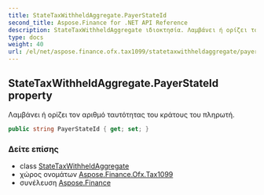 ```yaml
---
title: StateTaxWithheldAggregate.PayerStateId
second_title: Aspose.Finance for .NET API Reference
description: StateTaxWithheldAggregate ιδιοκτησία. Λαμβάνει ή ορίζει τον αριθμό ταυτότητας του κράτους του πληρωτή.
type: docs
weight: 40
url: /el/net/aspose.finance.ofx.tax1099/statetaxwithheldaggregate/payerstateid/
---
```

## StateTaxWithheldAggregate.PayerStateId property

Λαμβάνει ή ορίζει τον αριθμό ταυτότητας του κράτους του πληρωτή.

```csharp
public string PayerStateId { get; set; }
```

### Δείτε επίσης

* class [StateTaxWithheldAggregate](../)
* χώρος ονομάτων [Aspose.Finance.Ofx.Tax1099](../../statetaxwithheldaggregate/)
* συνέλευση [Aspose.Finance](../../../)


